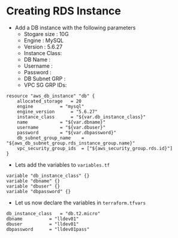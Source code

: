 # Creating RDS Instance

- Add a DB instance with the following parameters
	- Stogare size	: 10G
	- Engine	: MySQL
	- Version	: 5.6.27
	- Instance Class: 
	- DB Name	: 
	- Username	: 
	- Password	: 
	- DB Subnet GRP	: 
	- VPC SG GRP IDs: 

```
resource "aws_db_instance" "db" {
	allocated_storage	= 20
	engine			= "mysql"
	engine_version		= "5.6.27"
	instance_class		= "${var.db_instance_class}"
	name			= "${var.dbname}"
	username		= "${var.dbuser}"
	password		= "${var.dbpassword}"
	db_subnet_group_name	= "${aws_db_subnet_group.rds_instance_group.name}"
	vpc_security_group_ids	= ["${aws_security_group.rds.id}"]
}
```

- Lets add the variables to `variables.tf`

```
variable "db_instance_class" {}
variable "dbname" {}
variable "dbuser" {}
variable "dbpassword" {}
```

- Let us now declare the variables in `terraform.tfvars`

```
db_instance_class	= "db.t2.micro"
dbname			= "lldev01"
dbuser			= "lldev01"
dbpassword		= "lldev01pass"
```
